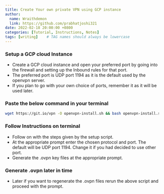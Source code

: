 ```yaml
---
title: Create Your own private VPN using GCP instance
author:
  name: Wraithdemon
  link: https://github.com/prabhatjoshi321
date: 2022-02-18 20:00:00 +0800
categories: [Tutorial, Instructions, Notes]
tags: [writing]    # TAG names should always be lowercase
---
```


### Setup a GCP cloud Instance

* Create a GCP cloud instance and open your preferred port by going into the firewall and setting up the Inbound rules for that port.
* The preferred port is UDP port 1194 as it is the default used by the openvpn server.
* If you plan to go with your own choice of ports, remember it as it will be used later.

### Paste the below command in your terminal

```bash
wget https://git.io/vpn -O openvpn-install.sh && bash openvpn-install.sh
```

### Follow Instructions on terminal

* Follow on with the steps given by the setup script.
* At the appropriate prompt enter the chosen protocol and port. The default will be UDP port 1194. Change it if you had decided to use other port.
* Generate the .ovpn key files at the appropriate prompt.

### Generate .ovpn later in time

* Later if you want to regenerate the .ovpn files rerun the above script and proceed with the prompt.
